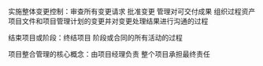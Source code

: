 实施整体变更控制：审查所有变更请求 批准变更 管理对可交付成果 组织过程资产 项目文件和项目管理计划的变更并对变更处理结果进行沟通的过程

结束项目或阶段：终结项目 阶段或合同的所有活动的过程

项目整合管理的核心概念：由项目经理负责 整个项目承担最终责任